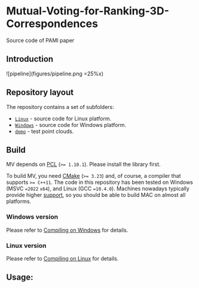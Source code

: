 # Mutual-Voting-for-Ranking-3D-Correspondences
Source code of PAMI paper

## Introduction  

![pipeline](figures/pipeline.png =25%x)

## Repository layout  
The repository contains a set of subfolders:  
* [`Linux`](https://github.com/NWPU-YJQ-3DV/2022_Mutual_Voting/tree/main/Linux) - source code for Linux platform.  
* [`Windows`](https://github.com/NWPU-YJQ-3DV/2022_Mutual_Voting/tree/main/Windows) - source code for Windows platform.
* [`demo`](https://github.com/NWPU-YJQ-3DV/2022_Mutual_Voting/tree/main/demo) - test point clouds.

## Build
MV depends on [PCL](https://github.com/PointCloudLibrary/pcl/tags) (`>= 1.10.1`). Please install the library first.

To build MV, you need [CMake](https://cmake.org/download/) (`>= 3.23`) and, of course, a compiler that supports `>= C++11`. The code in this repository has been tested on Windows (MSVC `=2022` `x64`), and Linux (GCC `=10.4.0`). Machines nowadays typically provide higher [support](https://en.cppreference.com/w/cpp/compiler_support), so you should be able to build MAC on almost all platforms.

### Windows version  
Please refer to [Compiling on Windows](https://github.com/NWPU-YJQ-3DV/2022_Mutual_Voting/blob/main/Windows/README.md) for details.

### Linux version
Please refer to [Compiling on Linux](https://github.com/NWPU-YJQ-3DV/2022_Mutual_Voting/blob/main/Linux/README.md) for details.

## Usage:
